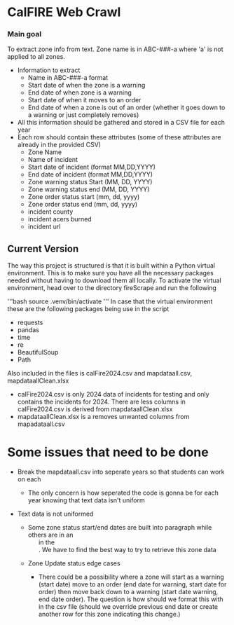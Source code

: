 # CalFIRE Web Crawl 
### Main goal  
To extract zone info from text. Zone name is in ABC-###-a where 'a' is not applied to all zones. 
- Information to extract
    - Name in ABC-###-a format
    - Start date of when the zone is a warning
    - End date of when zone is a warning
    - Start date of when it moves to an order
    - End date of when a zone is out of an order (whether it goes down to a warning or just completely removes)
- All this information should be gathered and stored in a CSV file for each year 
- Each row should contain these attributes (some of these attributes are already in the provided CSV)
    - Zone Name
    - Name of incident 
    - Start date of incident (format MM,DD,YYYY)
    - End date of incident (format MM,DD,YYYY)
    - Zone warning status Start (MM, DD, YYYY)
    - Zone warning status end (MM, DD, YYYY)
    - Zone order status start (mm, dd, yyyy)
    - Zone order status end (mm, dd, yyyy)
    - incident county
    - incident acers burned
    - incident url

## Current Version

The way this project is structured is that it is built within a Python virtual environment. This is to make sure you have all the necessary packages needed without having to download them all locally. To activate the virtual environment, head over to the directory fireScrape and run the following

'''bash 
source .venv/bin/activate
'''
In case that the virtual environment these are the following packages being use in the script
- requests
- pandas
- time
- re
- BeautifulSoup
- Path

Also included in the files is calFire2024.csv and mapdataall.csv, mapdataallClean.xlsx
- calFire2024.csv is only 2024 data of incidents for testing and only contains the incidents for 2024. There are less columns in calFire2024.csv is derived from mapdataallClean.xlsx
- mapdataallClean.xlsx is a removes unwanted columns from mapadataall.csv



# Some issues that need to be done
- Break the mapdataall.csv into seperate years so that students can work on each 
    - The only concern is how seperated the code is gonna be for each year knowing that text data isn't uniform

- Text data is not uniformed
    - Some zone status start/end dates are built into paragraph while others are in an <ul> in the <div>. We have to find the best way to try to retrieve this zone data

- Zone Update status edge cases
    - There could be a possibility where a zone will start as a warning (start date) move to an order (end date for warning, start date for order) then move back down to a warning (start date warning, end date order). The question is how should we format this with in the csv file (should we override previous end date or create another row for this zone indicating this change.)